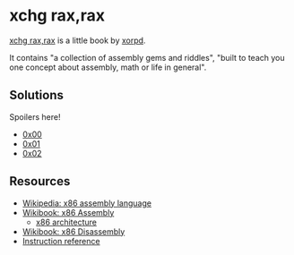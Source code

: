 # xchg rax,rax

[xchg rax,rax](https://www.xorpd.net/pages/xchg_rax/snip_00.html) is a little book by [xorpd](https://www.xorpd.net/).

It contains "a collection of assembly gems and riddles", "built to teach you one concept about assembly, math or life in general".

## Solutions

Spoilers here!

- [0x00](./0x00.asm)
- [0x01](./0x01.asm)
- [0x02](./0x02.asm)

## Resources

- [Wikipedia: x86 assembly language](https://en.wikipedia.org/wiki/X86_assembly_language)
- [Wikibook: x86 Assembly](https://en.wikibooks.org/wiki/X86_Assembly)
  - [x86 architecture](https://en.wikibooks.org/wiki/X86_Assembly/X86_Architecture)
- [Wikibook: x86 Disassembly](https://en.wikibooks.org/wiki/X86_Disassembly)
- [Instruction reference](https://www.felixcloutier.com/x86/index.html)
